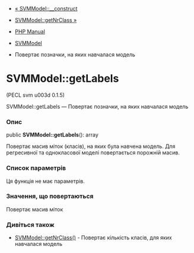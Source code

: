 - [« SVMModel::\_\_construct](svmmodel.construct.md)
- [SVMModel::getNrClass »](svmmodel.getnrclass.md)

- [PHP Manual](index.md)
- [SVMModel](class.svmmodel.md)
- Повертає позначки, на яких навчалася модель

# SVMModel::getLabels

(PECL svm u003d 0.1.5)

SVMModel::getLabels — Повертає позначки, на яких навчалася модель

### Опис

public **SVMModel::getLabels**(): array

Повертає масив міток (класів), на яких була навчена модель. Для
регресивної та однокласової моделі повертається порожній масив.

### Список параметрів

Ця функція не має параметрів.

### Значення, що повертаються

Повертає масив міток

### Дивіться також

- [SVMModel::getNrClass()](svmmodel.getnrclass.md) - Повертає
кількість класів, для яких навчалася модель
